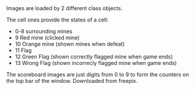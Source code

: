 ##

Images are loaded by 2 different class objects.

The cell ones provide the states of a cell:
- 0-8 surrounding mines
- 9 Red mine (clicked mine)
- 10 Orange mine (shown mines when defeat)
- 11 Flag 
- 12 Green Flag (shown correctly flagged mine when game ends)
- 13 Wrong Flag (shown incorrecly flagged mine when game ends)

The scoreboard images are just digits from 0 to 9 to form the counters on the top bar of the window.
Downloaded from freepix.

